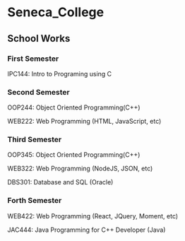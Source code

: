 # Seneca_College
## School Works

### First Semester

IPC144: Intro to Programing using C

### Second Semester

OOP244: Object Oriented Programming(C++)

WEB222: Web Programming (HTML, JavaScript, etc)

### Third Semester

OOP345: Object Oriented Programming(C++)

WEB322: Web Programming (NodeJS, JSON, etc)

DBS301: Database and SQL (Oracle)

### Forth Semester

WEB422: Web Programming (React, JQuery, Moment, etc)

JAC444: Java Programming for C++ Developer (Java)
